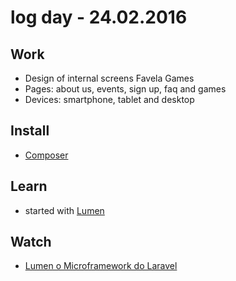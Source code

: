 # log day - 24.02.2016

## Work

 - Design of internal screens Favela Games 
  - Pages: about us, events, sign up, faq and games
  - Devices: smartphone, tablet and desktop

## Install

  - [Composer](https://getcomposer.org/) 

## Learn

 - started with [Lumen](https://lumen.laravel.com/docs/5.2)

## Watch

  - [Lumen o Microframework do Laravel](https://www.youtube.com/watch?v=wSZGhslPh0I)
